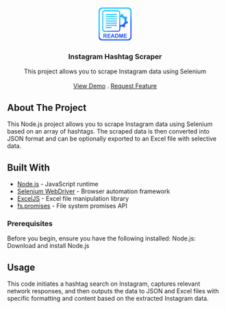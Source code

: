 <p align="center">
  <a href="https://github.com/rrijvy/instagram-scrapper">
    <img src="assets/images/readme-logo.png" alt="Logo" width="80" height="80">
  </a>

  <h3 align="center">Instagram Hashtag Scraper</h3>

  <p align="center">
    This project allows you to scrape Instagram data using Selenium 
    <br/>
    <br/>
    <a href="https://github.com/rrijvy/instagram-scrapper">View Demo</a>
    .
    <a href="https://github.com/rrijvy/instagram-scrapper/issues">Request Feature</a>
  </p>
</p>

## About The Project

This Node.js project allows you to scrape Instagram data using Selenium based on an array of hashtags. The scraped data is then converted into JSON format and can be optionally exported to an Excel file with selective data.

## Built With

- [Node.js](https://nodejs.org/) - JavaScript runtime
- [Selenium WebDriver](https://www.selenium.dev/documentation/en/webdriver/) - Browser automation framework
- [ExcelJS](https://github.com/exceljs/exceljs) - Excel file manipulation library
- [fs.promises](https://nodejs.org/api/fs.html#fs_fs_promises_api) - File system promises API

### Prerequisites

Before you begin, ensure you have the following installed:
Node.js: Download and install Node.js

## Usage

This code initiates a hashtag search on Instagram, captures relevant network responses, and then outputs the data to JSON and Excel files with specific formatting and content based on the extracted Instagram data. 

